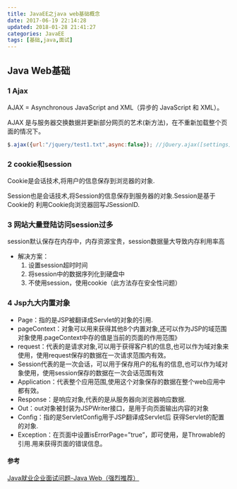 ```yaml
---
title: JavaEE之java web基础概念
date: 2017-06-19 22:14:28
updated: 2018-01-28 21:41:27categories: JavaEE
tags: [基础,java,面试]
---
```


## Java Web基础

### 1 Ajax

AJAX = Asynchronous JavaScript and XML（异步的 JavaScript 和 XML）。

AJAX 是与服务器交换数据并更新部分网页的艺术(新方法)，在不重新加载整个页面的情况下。

```javascript
$.ajax({url:"/jquery/test1.txt",async:false}); //jQuery.ajax([settings])使用方法
```

### 2 cookie和session

Cookie是会话技术,将用户的信息保存到浏览器的对象.

Session也是会话技术,将Session的信息保存到服务器的对象.Session是基于Cookie的 利用Cookie向浏览器回写JSessionID.

### 3 网站大量登陆访问session过多

session默认保存在内存中，内存资源宝贵，session数据量大导致内存利用率高

* 解决方案：
  1. 设置session超时时间
  2. 将session中的数据序列化到硬盘中
  3. 不使用session，使用cookie（此方法存在安全性问题）

### 4  Jsp九大内置对象

* Page：指的是JSP被翻译成Servlet的对象的引用.
* pageContext：对象可以用来获得其他8个内置对象,还可以作为JSP的域范围对象使用.pageContext中存的值是当前的页面的作用范围》
* request：代表的是请求对象,可以用于获得客户机的信息,也可以作为域对象来使用，使用request保存的数据在一次请求范围内有效。
* Session代表的是一次会话，可以用于保存用户的私有的信息,也可以作为域对象使用，使用session保存的数据在一次会话范围有效
* Application：代表整个应用范围,使用这个对象保存的数据在整个web应用中都有效。
* Response：是响应对象,代表的是从服务器向浏览器响应数据.
* Out：out对象被封装为JSPWriter接口，是用于向页面输出内容的对象
* Config：指的是ServletConfig用于JSP翻译成Servlet后 获得Servlet的配置的对象.
* Exception：在页面中设置isErrorPage=”true”，即可使用，是Throwable的引用.用来获得页面的错误信息。

#### 参考

[Java就业企业面试问题-Java Web（强烈推荐）](http://bbs.itheima.com/thread-329949-1-1.html)



